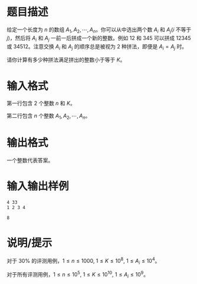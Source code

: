 # 题目描述

给定一个长度为 $n$ 的数组 $A_1,A_2,\cdots,A_n$。你可以从中选出两个数 $A_i$ 和 $A_j$($i$ 不等于 $j$)，然后将 $A_i$ 和 $A_j$ 一前一后拼成一个新的整数。例如 $12$ 和 $345$ 可以拼成 $12345$ 或 $34512$。注意交换 $A_i$ 和 $A_j$ 的顺序总是被视为 $2$ 种拼法，即便是 $A_i = A_j$ 时。

请你计算有多少种拼法满足拼出的整数小于等于 $K$。

# 输入格式

第一行包含 $2$ 个整数 $n$ 和 $K$。

第二行包含 $n$ 个整数 $A_1,A_2,\cdots,A_n$。

# 输出格式

一个整数代表答案。

# 输入输出样例

```input1
4 33
1 2 3 4
```

```output1
8
```

# 说明/提示

对于 $30 \%$ 的评测用例，$1 \leq n \leq 1000,~1 \leq K \leq {10}^8,~1 \leq A_i \leq {10}^4$。

对于所有评测用例，$1 \leq n \leq {10}^5,~1 \leq K \leq {10}^10,~1 \leq A_i \leq {10}^9$。
